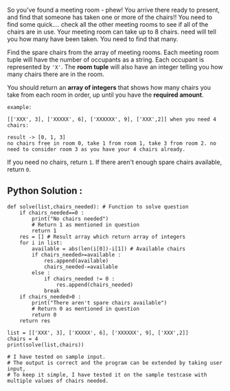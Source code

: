 So you've found a meeting room - phew! You arrive there ready to present, and find that someone has taken one or more of the chairs!! 
You need to find some quick.... check all the other meeting rooms to see if all of the chairs are in use.
Your meeting room can take up to 8 chairs. need will tell you how many have been taken. You need to find that many.

Find the spare chairs from the array of meeting rooms. 
Each meeting room tuple will have the number of occupants as a string. 
Each occupant is represented by `'X'`. The **room tuple** will also have an integer telling you how many chairs there are in the room.

You should return an **array of integers** that shows how many chairs you take from each room in order, up until you have the **required amount**.

```
example:

[['XXX', 3], ['XXXXX', 6], ['XXXXXX', 9], ['XXX',2]] when you need 4 chairs:

result -> [0, 1, 3] 
no chairs free in room 0, take 1 from room 1, take 3 from room 2. no need to consider room 3 as you have your 4 chairs already.
```

If you need no chairs, return `1`. If there aren't enough spare chairs available, return `0`.


## **Python Solution :**

```
def solve(list,chairs_needed): # Function to solve question
    if chairs_needed==0 :
        print("No chairs needed")
        # Return 1 as mentioned in question
        return 1
    res = [] # Result array which return array of integers 
    for i in list:
        available = abs(len(i[0])-i[1]) # Available chairs 
        if chairs_needed>=available :
            res.append(available)
            chairs_needed-=available
        else : 
            if chairs_needed != 0 : 
                res.append(chairs_needed)
            break
    if chairs_needed>0 :
        print("There aren't spare chairs available")
        # Return 0 as mentioned in question
        return 0
    return res

list = [['XXX', 3], ['XXXXX', 6], ['XXXXXX', 9], ['XXX',2]]
chairs = 4
print(solve(list,chairs))

# I have tested on sample input. 
# The output is correct and the program can be extended by taking user input, 
# To keep it simple, I have tested it on the sample testcase with multiple values of chairs needed.

```
